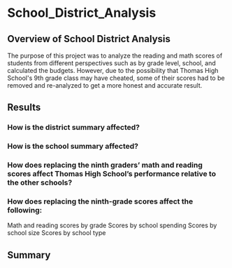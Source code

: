 # School_District_Analysis
## Overview of School District Analysis
The purpose of this project was to analyze the reading and math scores of students from different perspectives such as by grade level, school, and calculated the budgets. However, due to the possibility that Thomas High School's 9th grade class may have cheated, some of their scores had to be removed and re-analyzed to get a more honest and accurate result.

## Results
### How is the district summary affected?


### How is the school summary affected?


### How does replacing the ninth graders’ math and reading scores affect Thomas High School’s performance relative to the other schools?


### How does replacing the ninth-grade scores affect the following:
Math and reading scores by grade
Scores by school spending
Scores by school size
Scores by school type







## Summary
